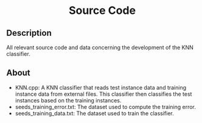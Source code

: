 <h1 align="center">Source Code</h1>

<h2>Description</h2>

All relevant source code and data concerning the development of the KNN classifier.

<h2>About</h2>

- KNN.cpp:  A KNN classifier that reads test instance data and training instance data from external files. This classifier then classifies the test instances based on the training instances.
- seeds_training_error.txt: The dataset used to compute the training error.
- seeds_training_data.txt:  The dataset used to train the classifier.
